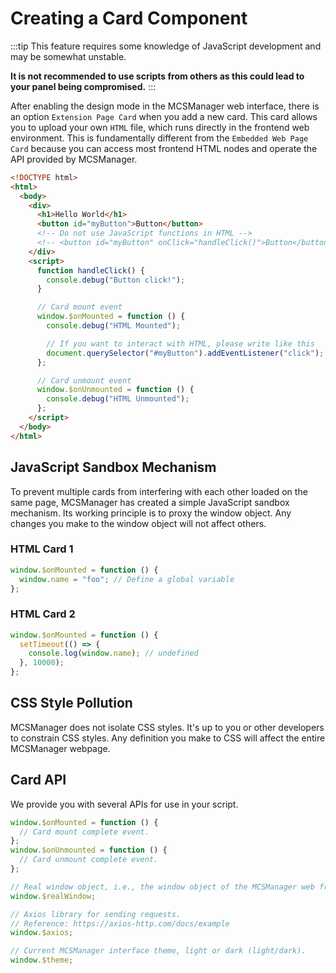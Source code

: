 # Creating a Card Component

:::tip
This feature requires some knowledge of JavaScript development and may be somewhat unstable.

**It is not recommended to use scripts from others as this could lead to your panel being compromised.**
:::

After enabling the design mode in the MCSManager web interface, there is an option `Extension Page Card` when you add a new card. This card allows you to upload your own `HTML` file, which runs directly in the frontend web environment. This is fundamentally different from the `Embedded Web Page Card` because you can access most frontend HTML nodes and operate the API provided by MCSManager.

```html
<!DOCTYPE html>
<html>
  <body>
    <div>
      <h1>Hello World</h1>
      <button id="myButton">Button</button>
      <!-- Do not use JavaScript functions in HTML -->
      <!-- <button id="myButton" onClick="handleClick()">Button</button> -->
    </div>
    <script>
      function handleClick() {
        console.debug("Button click!");
      }

      // Card mount event
      window.$onMounted = function () {
        console.debug("HTML Mounted");

        // If you want to interact with HTML, please write like this
        document.querySelector("#myButton").addEventListener("click");
      };

      // Card unmount event
      window.$onUnmounted = function () {
        console.debug("HTML Unmounted");
      };
    </script>
  </body>
</html>
```

## JavaScript Sandbox Mechanism

To prevent multiple cards from interfering with each other loaded on the same page, MCSManager has created a simple JavaScript sandbox mechanism. Its working principle is to proxy the window object. Any changes you make to the window object will not affect others.

### HTML Card 1

```js
window.$onMounted = function () {
  window.name = "foo"; // Define a global variable
};
```

### HTML Card 2

```js
window.$onMounted = function () {
  setTimeout(() => {
    console.log(window.name); // undefined
  }, 10000);
};
```

## CSS Style Pollution

MCSManager does not isolate CSS styles. It's up to you or other developers to constrain CSS styles. Any definition you make to CSS will affect the entire MCSManager webpage.

## Card API

We provide you with several APIs for use in your script.

```js
window.$onMounted = function () {
  // Card mount complete event.
};
window.$onUnmounted = function () {
  // Card unmount complete event.
};

// Real window object, i.e., the window object of the MCSManager web frontend.
window.$realWindow;

// Axios library for sending requests.
// Reference: https://axios-http.com/docs/example
window.$axios;

// Current MCSManager interface theme, light or dark (light/dark).
window.$theme;
```
